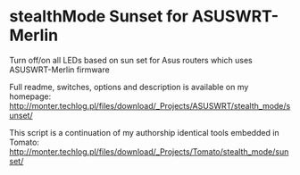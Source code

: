 stealthMode Sunset for ASUSWRT-Merlin
=====================================

Turn off/on all LEDs based on sun set for Asus routers which uses ASUSWRT-Merlin firmware

Full readme, switches, options and description is available on my homepage:
http://monter.techlog.pl/files/download/_Projects/ASUSWRT/stealth_mode/sunset/

This script is a continuation of my authorship identical tools embedded in Tomato: http://monter.techlog.pl/files/download/_Projects/Tomato/stealth_mode/sunset/
